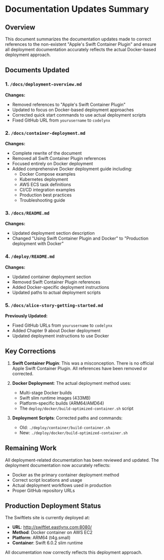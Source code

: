 # Documentation Updates Summary

## Overview

This document summarizes the documentation updates made to correct references to the non-existent "Apple's Swift Container Plugin" and ensure all deployment documentation accurately reflects the actual Docker-based deployment approach.

## Documents Updated

### 1. `/docs/deployment-overview.md`
**Changes:**
- Removed references to "Apple's Swift Container Plugin"
- Updated to focus on Docker-based deployment approaches
- Corrected quick start commands to use actual deployment scripts
- Fixed GitHub URL from `yourusername` to `codelynx`

### 2. `/docs/container-deployment.md`
**Changes:**
- Complete rewrite of the document
- Removed all Swift Container Plugin references
- Focused entirely on Docker deployment
- Added comprehensive Docker deployment guide including:
  - Docker Compose examples
  - Kubernetes deployment
  - AWS ECS task definitions
  - CI/CD integration examples
  - Production best practices
  - Troubleshooting guide

### 3. `/docs/README.md`
**Changes:**
- Updated deployment section description
- Changed "Using Swift Container Plugin and Docker" to "Production deployment with Docker"

### 4. `/deploy/README.md`
**Changes:**
- Updated container deployment section
- Removed Swift Container Plugin references
- Added Docker-specific deployment instructions
- Updated paths to actual deployment scripts

### 5. `/docs/alice-story-getting-started.md`
**Previously Updated:**
- Fixed GitHub URLs from `yourusername` to `codelynx`
- Added Chapter 9 about Docker deployment
- Updated deployment instructions to use Docker

## Key Corrections

1. **Swift Container Plugin**: This was a misconception. There is no official Apple Swift Container Plugin. All references have been removed or corrected.

2. **Docker Deployment**: The actual deployment method uses:
   - Multi-stage Docker builds
   - Swift slim runtime images (433MB)
   - Platform-specific builds (ARM64/AMD64)
   - The `deploy/docker/build-optimized-container.sh` script

3. **Deployment Scripts**: Corrected paths and commands:
   - Old: `./deploy/container/build-container.sh`
   - New: `./deploy/docker/build-optimized-container.sh`

## Remaining Work

All deployment-related documentation has been reviewed and updated. The deployment documentation now accurately reflects:
- Docker as the primary container deployment method
- Correct script locations and usage
- Actual deployment workflows used in production
- Proper GitHub repository URLs

## Production Deployment Status

The Swiftlets site is currently deployed at:
- **URL**: http://swiftlet.eastlynx.com:8080/
- **Method**: Docker container on AWS EC2
- **Platform**: ARM64 (t4g.small)
- **Container**: Swift 6.0.2 slim runtime

All documentation now correctly reflects this deployment approach.